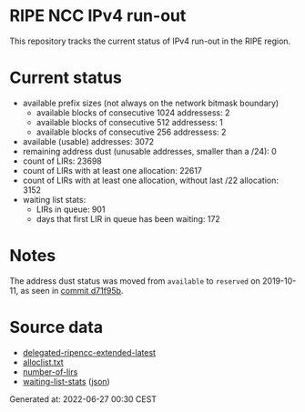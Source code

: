 # RIPE NCC IPv4 run-out
This repository tracks the current status of IPv4 run-out in the RIPE region.

# Current status
- available prefix sizes (not always on the network bitmask boundary)
  - available blocks of consecutive 1024 addressess: 2
  - available blocks of consecutive 512 addressess: 1
  - available blocks of consecutive 256 addressess: 2
- available (usable) addresses: 3072
- remaining address dust (unusable addresses, smaller than a /24): 0
- count of LIRs: 23698
- count of LIRs with at least one allocation: 22617
- count of LIRs with at least one allocation, without last /22 allocation: 3152
- waiting list stats:
  - LIRs in queue: 901
  - days that first LIR in queue has been waiting: 172

# Notes
The address dust status was moved from `available` to `reserved` on 2019-10-11, as seen in [commit d71f95b](https://github.com/zajdee/ripe-ncc-ipv4-runout/commit/d71f95b1f7c9f639556e395e4ad0f41e54834954).

# Source data
- [delegated-ripencc-extended-latest](https://ftp.ripe.net/pub/stats/ripencc/delegated-ripencc-extended-latest)
- [alloclist.txt](https://ftp.ripe.net/pub/stats/ripencc/membership/alloclist.txt)
- [number-of-lirs](https://labs.ripe.net/statistics/number-of-lirs)
- [waiting-list-stats](https://www.ripe.net/manage-ips-and-asns/ipv4/ipv4-waiting-list) ([json](https://www-static.ripe.net/dynamic/ipv4-waiting-list/stats.json))

Generated at: 2022-06-27 00:30 CEST
